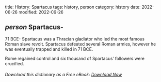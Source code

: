 title: History: Spartacus
tags: history, person
category: history
date: 2022-06-26
modified: 2022-06-26

## _person_  Spartacus-
71 BCE-
Spartacus was a Thracian gladiator who led
the most famous Roman slave revolt.   Spartacus defeated several Roman
armies, however he was eventually trapped and killed in   71 BCE.

Rome regained control and six thousand of Spartacus' followers were
crucified.


###### Download *this* dictionary as a Free eBook: [Download Now]({static}static/SerfHistoryDictionary.pdf)

